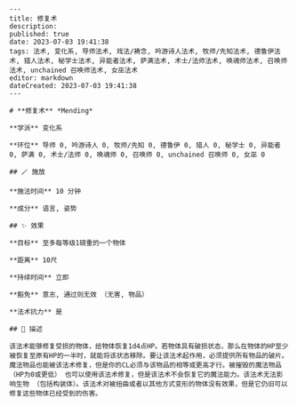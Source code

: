 
    ---
    title: 修复术
    description: 
    published: true
    date: 2023-07-03 19:41:38
    tags: 法术, 变化系, 导师法术, 戏法/祷念, 吟游诗人法术, 牧师/先知法术, 德鲁伊法术, 猎人法术, 秘学士法术, 异能者法术, 萨满法术, 术士/法师法术, 唤魂师法术, 召唤师法术, unchained 召唤师法术, 女巫法术
    editor: markdown
    dateCreated: 2023-07-03 19:41:38
    ---

    # **修复术** *Mending*

    **学派** 变化系 

    **环位** 导师 0, 吟游诗人 0, 牧师/先知 0, 德鲁伊 0, 猎人 0, 秘学士 0, 异能者 0, 萨满 0, 术士/法师 0, 唤魂师 0, 召唤师 0, unchained 召唤师 0, 女巫 0

    ## 🪄 施放

    **施法时间** 10 分钟

    **成分** 语言, 姿势

    ## ✨ 效果 

    **目标** 至多每等级1磅重的一个物体 

    **距离** 10尺  

    **持续时间** 立即 

    **豁免** 意志, 通过则无效 （无害, 物品）

    **法术抗力** 是

    ## 📖 描述

    该法术能够修复受损的物体，给物体恢复1d4点HP。若物体具有破损状态，那么在物体的HP至少被恢复至原有HP的一半时，就能将该状态移除。要让该法术起作用，必须提供所有物品的破片。魔法物品也能被该法术修复，但是你的CL必须与该物品的相等或更高才行。被摧毁的魔法物品 （HP为0或更低） 也可以使用该法术修复，但是该法术不会恢复它的魔法能力。该法术无法影响生物 （包括构装体）。该法术对被扭曲或者以其他方式变形的物体没有效果，但是它仍旧可以修复这些物体已经受到的伤害。
    
